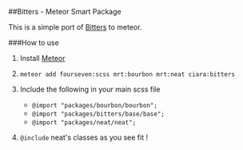 ##Bitters - Meteor Smart Package

This is a simple port of [Bitters](https://github.com/thoughtbot/bitters) to meteor.

###How to use

1. Install [Meteor](https://www.meteor.com/main)
2. `meteor add fourseven:scss mrt:bourbon mrt:neat ciara:bitters`
3. Include the following in your main scss file

	* `@import "packages/bourbon/bourbon";`
   * `@import "packages/bitters/base/base";`
	* `@import "packages/neat/neat";`

7. `@include` neat's classes as you see fit !

